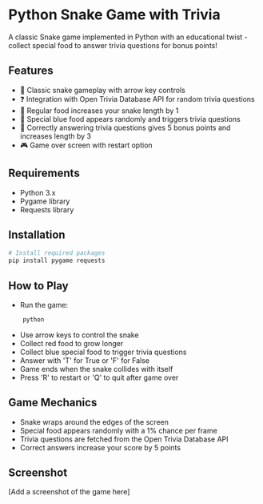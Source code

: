 # Python Snake Game with Trivia

A classic Snake game implemented in Python with an educational twist - collect special food to answer trivia questions for bonus points!

## Features

- 🐍 Classic snake gameplay with arrow key controls
- ❓ Integration with Open Trivia Database API for random trivia questions
- 🍎 Regular food increases your snake length by 1
- 🔵 Special blue food appears randomly and triggers trivia questions
- 🧠 Correctly answering trivia questions gives 5 bonus points and increases length by 3
- 🎮 Game over screen with restart option

## Requirements

- Python 3.x
- Pygame library
- Requests library

## Installation

```bash
# Install required packages
pip install pygame requests
```

## How to Play
- Run the game:
```bash
    python 
```
- Use arrow keys to control the snake
- Collect red food to grow longer
- Collect blue special food to trigger trivia questions
- Answer with 'T' for True or 'F' for False
- Game ends when the snake collides with itself
- Press 'R' to restart or 'Q' to quit after game over

## Game Mechanics
- Snake wraps around the edges of the screen
- Special food appears randomly with a 1% chance per frame
- Trivia questions are fetched from the Open Trivia Database API
- Correct answers increase your score by 5 points

## Screenshot
[Add a screenshot of the game here]